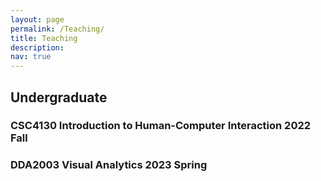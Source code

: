 ```yaml
---
layout: page
permalink: /Teaching/
title: Teaching
description: 
nav: true
---
```


<div class="Teaching">
 
 <h2> Undergraduate </h2>
<h3>CSC4130 Introduction to Human-Computer Interaction 2022 Fall</h3> 
  
<h3>DDA2003 Visual Analytics 2023 Spring</h3>  
  
</div>

